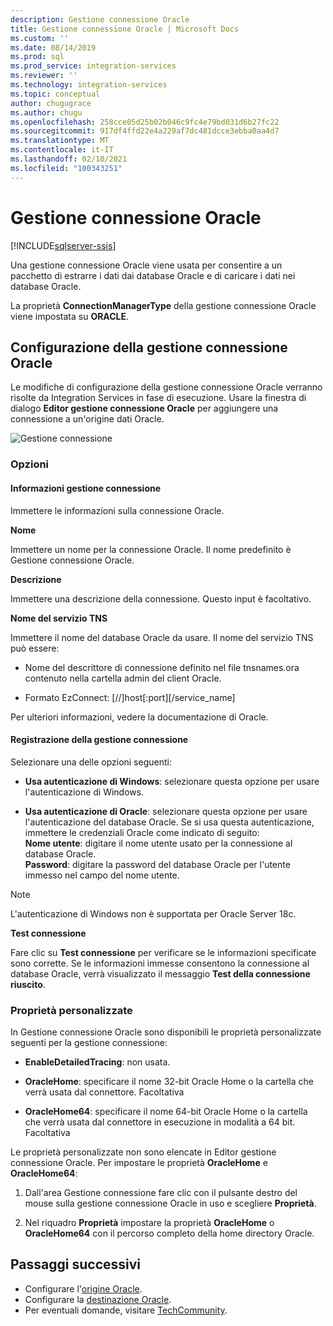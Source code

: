 ```yaml
---
description: Gestione connessione Oracle
title: Gestione connessione Oracle | Microsoft Docs
ms.custom: ''
ms.date: 08/14/2019
ms.prod: sql
ms.prod_service: integration-services
ms.reviewer: ''
ms.technology: integration-services
ms.topic: conceptual
author: chugugrace
ms.author: chugu
ms.openlocfilehash: 258cce05d25b02b046c9fc4e79bd031d6b27fc22
ms.sourcegitcommit: 917df4ffd22e4a229af7dc481dcce3ebba0aa4d7
ms.translationtype: MT
ms.contentlocale: it-IT
ms.lasthandoff: 02/10/2021
ms.locfileid: "100343251"
---
```

# <a name="oracle-connection-manager"></a>Gestione connessione Oracle

[!INCLUDE[sqlserver-ssis](../../includes/applies-to-version/sqlserver-ssis.md)]

Una gestione connessione Oracle viene usata per consentire a un pacchetto di estrarre i dati dai database Oracle e di caricare i dati nei database Oracle.

La proprietà **ConnectionManagerType** della gestione connessione Oracle viene impostata su **ORACLE**.

## <a name="configuring-the-oracle-connection-manager"></a>Configurazione della gestione connessione Oracle

Le modifiche di configurazione della gestione connessione Oracle verranno risolte da Integration Services in fase di esecuzione. Usare la finestra di dialogo **Editor gestione connessione Oracle** per aggiungere una connessione a un'origine dati Oracle.

![Gestione connessione](media/oracle-connection-manager.png)

### <a name="options"></a>Opzioni

#### <a name="connection-manager-information"></a>Informazioni gestione connessione

Immettere le informazioni sulla connessione Oracle.

**Nome**

Immettere un nome per la connessione Oracle. Il nome predefinito è Gestione connessione Oracle. 

**Descrizione** 

Immettere una descrizione della connessione. Questo input è facoltativo.

**Nome del servizio TNS**

Immettere il nome del database Oracle da usare. Il nome del servizio TNS può essere:

- Nome del descrittore di connessione definito nel file tnsnames.ora contenuto nella cartella admin del client Oracle.

- Formato EzConnect: [//]host[:port][/service_name]

Per ulteriori informazioni, vedere la documentazione di Oracle.

#### <a name="connection-manager-logging"></a>Registrazione della gestione connessione

Selezionare una delle opzioni seguenti:

- **Usa autenticazione di Windows**: selezionare questa opzione per usare l'autenticazione di Windows.

- **Usa autenticazione di Oracle**: selezionare questa opzione per usare l'autenticazione del database Oracle. Se si usa questa autenticazione, immettere le credenziali Oracle come indicato di seguito:  
    **Nome utente**: digitare il nome utente usato per la connessione al database Oracle.  
    **Password**: digitare la password del database Oracle per l'utente immesso nel campo del nome utente.

> [!NOTE]
>
>L'autenticazione di Windows non è supportata per Oracle Server 18c.

**Test connessione**

Fare clic su **Test connessione** per verificare se le informazioni specificate sono corrette. Se le informazioni immesse consentono la connessione al database Oracle, verrà visualizzato il messaggio **Test della connessione riuscito**.

### <a name="custom-properties"></a>Proprietà personalizzate

In Gestione connessione Oracle sono disponibili le proprietà personalizzate seguenti per la gestione connessione:

- **EnableDetailedTracing**: non usata.

- **OracleHome**: specificare il nome 32-bit Oracle Home o la cartella che verrà usata dal connettore. Facoltativa

- **OracleHome64**: specificare il nome 64-bit Oracle Home o la cartella che verrà usata dal connettore in esecuzione in modalità a 64 bit. Facoltativa

Le proprietà personalizzate non sono elencate in Editor gestione connessione Oracle. Per impostare le proprietà **OracleHome** e **OracleHome64**:

1. Dall'area Gestione connessione fare clic con il pulsante destro del mouse sulla gestione connessione Oracle in uso e scegliere **Proprietà**.

2. Nel riquadro **Proprietà** impostare la proprietà **OracleHome** o **OracleHome64** con il percorso completo della home directory Oracle.

## <a name="next-steps"></a>Passaggi successivi

- Configurare l'[origine Oracle](oracle-source.md).
- Configurare la [destinazione Oracle](oracle-destination.md).
- Per eventuali domande, visitare [TechCommunity](https://aka.ms/AA5u35j).
